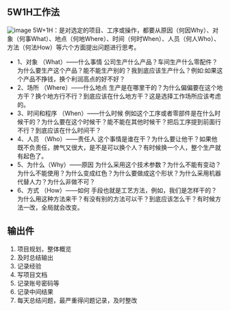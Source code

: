 ## 5W1H工作法
![image](https://github.com/carinarer/carinarer.github.io/assets/27613000/29e10aad-be33-4e54-b083-0a77d1064f12)
5W+1H：是对选定的项目、工序或操作，都要从原因（何因Why）、对象（何事What）、地点（何地Where）、时间（何时When）、人员（何人Who）、方法（何法How）等六个方面提出问题进行思考。
- 1、对象 （What）——什么事情
公司生产什么产品？车间生产什么零配件？为什么要生产这个产品？能不能生产别的？我到底应该生产什么？例如:如果这个产品不挣钱，换个利润高点的好不好？
- 2、场所 （Where）——什么地点
生产是在哪里干的？为什么偏偏要在这个地方干？换个地方行不行？到底应该在什么地方干？这是选择工作场所应该考虑的。
- 3、时间和程序 （When）——什么时候
例如这个工序或者零部件是在什么时候干的？为什么要在这个时候干？能不能在其他时候干？把后工序提到前面行不行？到底应该在什么时间干？
- 4、人员 （Who）——责任人
这个事情是谁在干？为什么要让他干？如果他既不负责任，脾气又很大，是不是可以换个人？有时候换一个人，整个生产就有起色了。
- 5、为什么（Why）——原因
为什么采用这个技术参数？为什么不能有变动？为什么不能使用？为什么变成红色？为什么要做成这个形状？为什么采用机器代替人力？为什么非做不可？
- 6、方式 （How）——如何
手段也就是工艺方法，例如，我们是怎样干的？为什么用这种方法来干？有没有别的方法可以干？到底应该怎么干？有时候方法一改，全局就会改变。


## 输出件
1. 项目规划，整体概览
2. 及时总结输出
3. 记录经验
4. 写项目文档
5. 记录账号密码等
6. 记录中间结果
7. 每天总结问题，最严重得问题记录，及时整改
